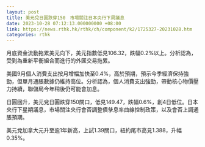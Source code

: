 ```yaml
---
layout: post
title: 美元兌日圓跌穿150　市場關注日本央行下周議息
date: 2023-10-28 07:12:13.000000000 +08:00
link: https://news.rthk.hk/rthk/ch/component/k2/1725327-20231028.htm
categories: rthk
---
```


月底資金流動拖累美元向下，美元指數低見106.32，跌幅0.2%以上。分析認為，受到為重新平衡組合而進行的外匯交易拖累。

美國9月個人消費支出按月增幅加快至0.4%，高於預期，預示今季經濟保持強勁，但單月通脹數據仍維持高位。分析認為，個人消費支出強勁，帶動核心物價壓力持續，聯儲局今年稍後仍可能會加息。

日圓回升，美元兌日圓跌穿150關口，低見149.47，跌幅0.6%，創4日低位。日本央行下星期議息，市場關注央行會否調整債孳息率曲線控制政策，以及會否上調通脹預期。

美元兌加拿大元升至逾1年新高，上試1.39關口，紐約尾市高見1.388，升幅0.35%。
